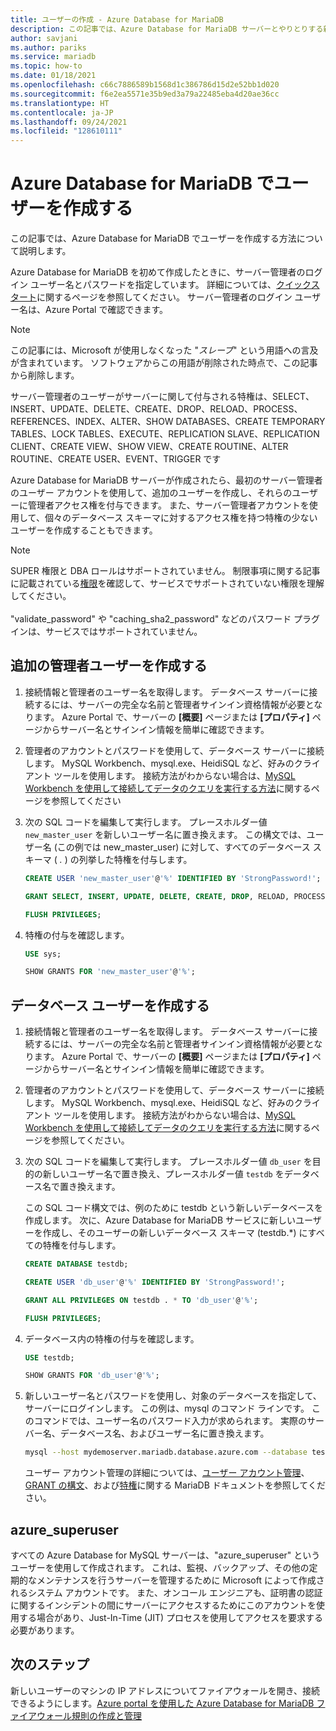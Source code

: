 ```yaml
---
title: ユーザーの作成 - Azure Database for MariaDB
description: この記事では、Azure Database for MariaDB サーバーとやりとりする新しいユーザー アカウントを作成する方法について説明します。
author: savjani
ms.author: pariks
ms.service: mariadb
ms.topic: how-to
ms.date: 01/18/2021
ms.openlocfilehash: c66c7886589b1568d1c386786d15d2e52bb1d020
ms.sourcegitcommit: f6e2ea5571e35b9ed3a79a22485eba4d20ae36cc
ms.translationtype: HT
ms.contentlocale: ja-JP
ms.lasthandoff: 09/24/2021
ms.locfileid: "128610111"
---
```

# <a name="create-users-in-azure-database-for-mariadb"></a>Azure Database for MariaDB でユーザーを作成する

この記事では、Azure Database for MariaDB でユーザーを作成する方法について説明します。

Azure Database for MariaDB を初めて作成したときに、サーバー管理者のログイン ユーザー名とパスワードを指定しています。 詳細については、[クイックスタート](quickstart-create-mariadb-server-database-using-azure-portal.md)に関するページを参照してください。 サーバー管理者のログイン ユーザー名は、Azure Portal で確認できます。

> [!NOTE]
> この記事には、Microsoft が使用しなくなった "*スレーブ*" という用語への言及が含まれています。 ソフトウェアからこの用語が削除された時点で、この記事から削除します。

サーバー管理者のユーザーがサーバーに関して付与される特権は、SELECT、INSERT、UPDATE、DELETE、CREATE、DROP、RELOAD、PROCESS、REFERENCES、INDEX、ALTER、SHOW DATABASES、CREATE TEMPORARY TABLES、LOCK TABLES、EXECUTE、REPLICATION SLAVE、REPLICATION CLIENT、CREATE VIEW、SHOW VIEW、CREATE ROUTINE、ALTER ROUTINE、CREATE USER、EVENT、TRIGGER です

Azure Database for MariaDB サーバーが作成されたら、最初のサーバー管理者のユーザー アカウントを使用して、追加のユーザーを作成し、それらのユーザーに管理者アクセス権を付与できます。 また、サーバー管理者アカウントを使用して、個々のデータベース スキーマに対するアクセス権を持つ特権の少ないユーザーを作成することもできます。

> [!NOTE]
> SUPER 権限と DBA ロールはサポートされていません。 制限事項に関する記事に記載されている[権限](concepts-limits.md#privileges--data-manipulation-support)を確認して、サービスでサポートされていない権限を理解してください。<br><br>
> "validate_password" や "caching_sha2_password" などのパスワード プラグインは、サービスではサポートされていません。

## <a name="create-more-admin-users"></a>追加の管理者ユーザーを作成する

1. 接続情報と管理者のユーザー名を取得します。
   データベース サーバーに接続するには、サーバーの完全な名前と管理者サインイン資格情報が必要となります。 Azure Portal で、サーバーの **[概要]** ページまたは **[プロパティ]** ページからサーバー名とサインイン情報を簡単に確認できます。

2. 管理者のアカウントとパスワードを使用して、データベース サーバーに接続します。 MySQL Workbench、mysql.exe、HeidiSQL など、好みのクライアント ツールを使用します。
   接続方法がわからない場合は、[MySQL Workbench を使用して接続してデータのクエリを実行する方法](./connect-workbench.md)に関するページを参照してください

3. 次の SQL コードを編集して実行します。 プレースホルダー値 `new_master_user` を新しいユーザー名に置き換えます。 この構文では、ユーザー名 (この例では new_master_user) に対して、すべてのデータベース スキーマ ( *.* ) の列挙した特権を付与します。 

   ```sql
   CREATE USER 'new_master_user'@'%' IDENTIFIED BY 'StrongPassword!';
   
   GRANT SELECT, INSERT, UPDATE, DELETE, CREATE, DROP, RELOAD, PROCESS, REFERENCES, INDEX, ALTER, SHOW DATABASES, CREATE TEMPORARY TABLES, LOCK TABLES, EXECUTE, REPLICATION SLAVE, REPLICATION CLIENT, CREATE VIEW, SHOW VIEW, CREATE ROUTINE, ALTER ROUTINE, CREATE USER, EVENT, TRIGGER ON *.* TO 'new_master_user'@'%' WITH GRANT OPTION; 
   
   FLUSH PRIVILEGES;
   ```

4. 特権の付与を確認します。

   ```sql
   USE sys;
   
   SHOW GRANTS FOR 'new_master_user'@'%';
   ```

## <a name="create-database-users"></a>データベース ユーザーを作成する

1. 接続情報と管理者のユーザー名を取得します。
   データベース サーバーに接続するには、サーバーの完全な名前と管理者サインイン資格情報が必要となります。 Azure Portal で、サーバーの **[概要]** ページまたは **[プロパティ]** ページからサーバー名とサインイン情報を簡単に確認できます。 

2. 管理者のアカウントとパスワードを使用して、データベース サーバーに接続します。 MySQL Workbench、mysql.exe、HeidiSQL など、好みのクライアント ツールを使用します。
   接続方法がわからない場合は、[MySQL Workbench を使用して接続してデータのクエリを実行する方法](./connect-workbench.md)に関するページを参照してください。

3. 次の SQL コードを編集して実行します。 プレースホルダー値 `db_user` を目的の新しいユーザー名で置き換え、プレースホルダー値 `testdb` をデータベース名で置き換えます。

   この SQL コード構文では、例のために testdb という新しいデータベースを作成します。 次に、Azure Database for MariaDB サービスに新しいユーザーを作成し、そのユーザーの新しいデータベース スキーマ (testdb.\*) にすべての特権を付与します。 

   ```sql
   CREATE DATABASE testdb;
   
   CREATE USER 'db_user'@'%' IDENTIFIED BY 'StrongPassword!';
   
   GRANT ALL PRIVILEGES ON testdb . * TO 'db_user'@'%';
   
   FLUSH PRIVILEGES;
   ```

4. データベース内の特権の付与を確認します。

   ```sql
   USE testdb;
   
   SHOW GRANTS FOR 'db_user'@'%';
   ```

5. 新しいユーザー名とパスワードを使用し、対象のデータベースを指定して、サーバーにログインします。 この例は、mysql のコマンド ラインです。 このコマンドでは、ユーザー名のパスワード入力が求められます。 実際のサーバー名、データベース名、およびユーザー名に置き換えます。

   ```bash
   mysql --host mydemoserver.mariadb.database.azure.com --database testdb --user db_user@mydemoserver -p
   ```

   ユーザー アカウント管理の詳細については、[ユーザー アカウント管理](https://mariadb.com/kb/en/library/user-account-management/)、[GRANT の構文](https://mariadb.com/kb/en/library/grant/)、および[特権](https://mariadb.com/kb/en/library/grant/#privilege-levels)に関する MariaDB ドキュメントを参照してください。

## <a name="azure_superuser"></a>azure_superuser

すべての Azure Database for MySQL サーバーは、"azure_superuser" というユーザーを使用して作成されます。 これは、監視、バックアップ、その他の定期的なメンテナンスを行うサーバーを管理するために Microsoft によって作成されるシステム アカウントです。 また、オンコール エンジニアも、証明書の認証に関するインシデントの間にサーバーにアクセスするためにこのアカウントを使用する場合があり、Just-In-Time (JIT) プロセスを使用してアクセスを要求する必要があります。

## <a name="next-steps"></a>次のステップ

新しいユーザーのマシンの IP アドレスについてファイアウォールを開き、接続できるようにします。[Azure portal を使用した Azure Database for MariaDB ファイアウォール規則の作成と管理](howto-manage-firewall-portal.md)  

<!--or [Azure CLI](howto-manage-firewall-using-cli.md).-->
